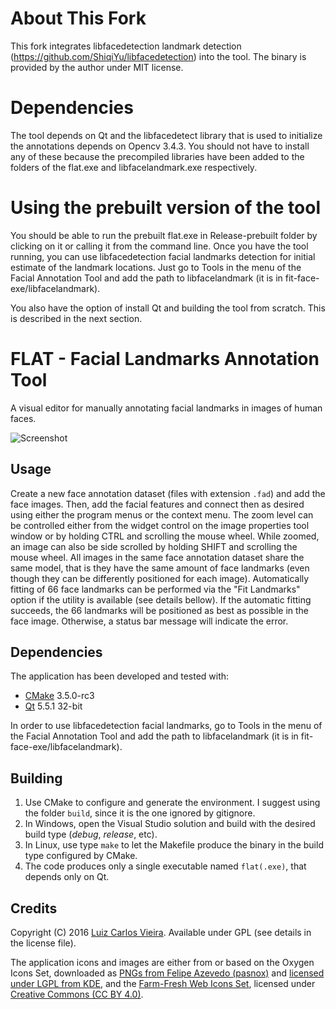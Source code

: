 # About This Fork

This fork integrates libfacedetection landmark detection (https://github.com/ShiqiYu/libfacedetection) into the tool. The binary is provided by the author under MIT license.

# Dependencies

The tool depends on Qt and the libfacedetect library that is used to initialize the annotations depends on Opencv 3.4.3. You should not have to install any of these because the precompiled libraries have been added to the folders of the flat.exe and libfacelandmark.exe respectively.

# Using the prebuilt version of the tool

You should be able to run the prebuilt flat.exe in Release-prebuilt folder by clicking on it or calling it from the command line. Once you have the tool running, you can use libfacedetection facial landmarks detection for initial estimate of the landmark locations. Just go to Tools in the menu of the Facial Annotation Tool and add the path to libfacelandmark (it is in fit-face-exe/libfacelandmark). 

You also have the option of install Qt and building the tool from scratch. This is described in the next section.

# FLAT - Facial Landmarks Annotation Tool

A visual editor for manually annotating facial landmarks in images of human faces.

![Screenshot](screenshot.png)

## Usage

Create a new face annotation dataset (files with extension `.fad`) and add the face images. Then, add the facial features and connect then as desired using either the program menus or the context menu. The zoom level can be controlled either from the widget control on the image properties tool window or by holding CTRL and scrolling the mouse wheel. While zoomed, an image can also be side scrolled by holding SHIFT and scrolling the mouse wheel. All images in the same face annotation dataset share the same model, that is they have the same amount of face landmarks (even though they can be differently positioned for each image). Automatically fitting of 66 face landmarks can be performed via the "Fit Landmarks" option if the utility is available (see details bellow). If the automatic fitting succeeds, the 66 landmarks will be positioned as best as possible in the face image. Otherwise, a status bar message will indicate the error.

## Dependencies

The application has been developed and tested with:

- [CMake](https://cmake.org/) 3.5.0-rc3
- [Qt](http://www.qt.io/) 5.5.1 32-bit

In order to use libfacedetection facial landmarks, go to Tools in the menu of the Facial Annotation Tool and add the path to 
libfacelandmark (it is in fit-face-exe/libfacelandmark). 

## Building

1. Use CMake to configure and generate the environment. I suggest using the folder `build`, since it is the one ignored by gitignore.
2. In Windows, open the Visual Studio solution and build with the desired build type (*debug*, *release*, etc).
3. In Linux, use type `make` to let the Makefile produce the binary in the build type configured by CMake.
4. The code produces only a single executable named `flat(.exe)`, that depends only on Qt. 

## Credits

Copyright (C) 2016 [Luiz Carlos Vieira](http://www.luiz.vieira.nom.br). Available under GPL (see details in the license file).

The application icons and images are either from or based on the Oxygen Icons Set, downloaded as [PNGs from Felipe Azevedo (pasnox)](https://github.com/pasnox/oxygen-icons-png) and [licensed under LGPL from KDE](https://techbase.kde.org/Projects/Oxygen/Licensing), and the [Farm-Fresh Web Icons Set](http://www.fatcow.com/free-icons), licensed under [Creative Commons (CC BY 4.0)](http://creativecommons.org/licenses/by/4.0/).
